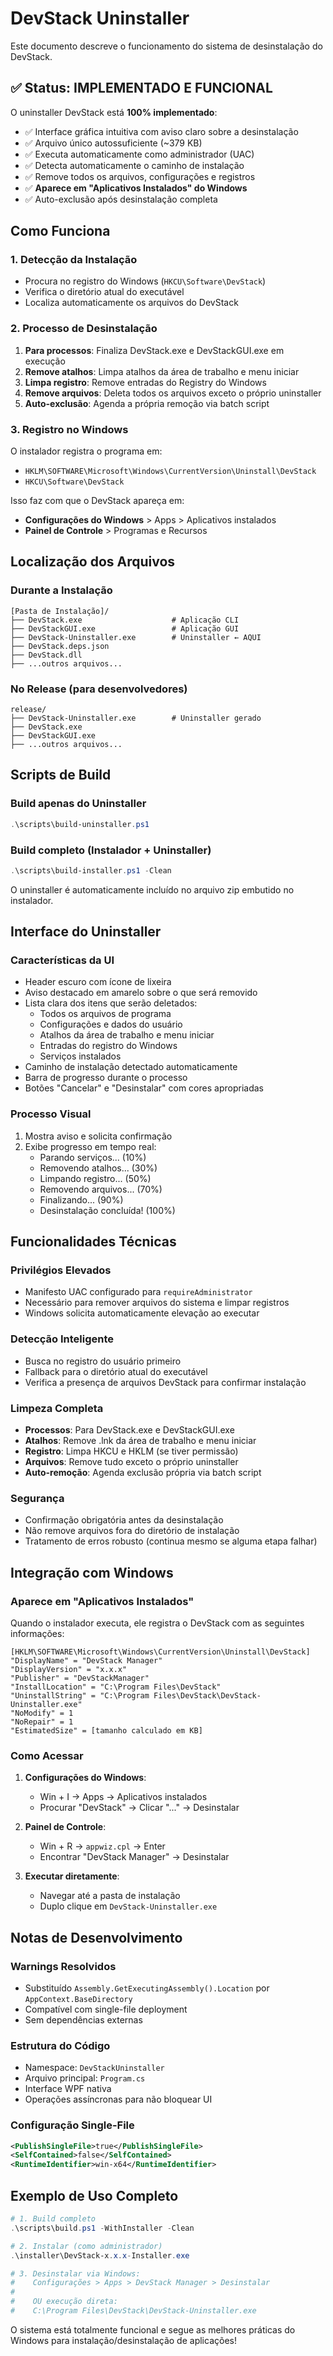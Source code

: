 # DevStack Uninstaller

Este documento descreve o funcionamento do sistema de desinstalação do DevStack.

## ✅ Status: IMPLEMENTADO E FUNCIONAL

O uninstaller DevStack está **100% implementado**:

- ✅ Interface gráfica intuitiva com aviso claro sobre a desinstalação
- ✅ Arquivo único autossuficiente (~379 KB)
- ✅ Executa automaticamente como administrador (UAC)
- ✅ Detecta automaticamente o caminho de instalação
- ✅ Remove todos os arquivos, configurações e registros
- ✅ **Aparece em "Aplicativos Instalados" do Windows**
- ✅ Auto-exclusão após desinstalação completa

## Como Funciona

### 1. **Detecção da Instalação**
- Procura no registro do Windows (`HKCU\Software\DevStack`)
- Verifica o diretório atual do executável
- Localiza automaticamente os arquivos do DevStack

### 2. **Processo de Desinstalação**
1. **Para processos**: Finaliza DevStack.exe e DevStackGUI.exe em execução
2. **Remove atalhos**: Limpa atalhos da área de trabalho e menu iniciar
3. **Limpa registro**: Remove entradas do Registry do Windows
4. **Remove arquivos**: Deleta todos os arquivos exceto o próprio uninstaller
5. **Auto-exclusão**: Agenda a própria remoção via batch script

### 3. **Registro no Windows**
O instalador registra o programa em:
- `HKLM\SOFTWARE\Microsoft\Windows\CurrentVersion\Uninstall\DevStack`
- `HKCU\Software\DevStack`

Isso faz com que o DevStack apareça em:
- **Configurações do Windows** > Apps > Aplicativos instalados
- **Painel de Controle** > Programas e Recursos

## Localização dos Arquivos

### **Durante a Instalação**
```
[Pasta de Instalação]/
├── DevStack.exe                    # Aplicação CLI
├── DevStackGUI.exe                 # Aplicação GUI  
├── DevStack-Uninstaller.exe        # Uninstaller ← AQUI
├── DevStack.deps.json
├── DevStack.dll
├── ...outros arquivos...
```

### **No Release (para desenvolvedores)**
```
release/
├── DevStack-Uninstaller.exe        # Uninstaller gerado
├── DevStack.exe
├── DevStackGUI.exe
├── ...outros arquivos...
```

## Scripts de Build

### **Build apenas do Uninstaller**
```powershell
.\scripts\build-uninstaller.ps1
```

### **Build completo (Instalador + Uninstaller)**
```powershell
.\scripts\build-installer.ps1 -Clean
```

O uninstaller é automaticamente incluído no arquivo zip embutido no instalador.

## Interface do Uninstaller

### **Características da UI**
- Header escuro com ícone de lixeira
- Aviso destacado em amarelo sobre o que será removido
- Lista clara dos itens que serão deletados:
  - Todos os arquivos de programa
  - Configurações e dados do usuário  
  - Atalhos da área de trabalho e menu iniciar
  - Entradas do registro do Windows
  - Serviços instalados
- Caminho de instalação detectado automaticamente
- Barra de progresso durante o processo
- Botões "Cancelar" e "Desinstalar" com cores apropriadas

### **Processo Visual**
1. Mostra aviso e solicita confirmação
2. Exibe progresso em tempo real:
   - Parando serviços... (10%)
   - Removendo atalhos... (30%)
   - Limpando registro... (50%)
   - Removendo arquivos... (70%)
   - Finalizando... (90%)
   - Desinstalação concluída! (100%)

## Funcionalidades Técnicas

### **Privilégios Elevados**
- Manifesto UAC configurado para `requireAdministrator`
- Necessário para remover arquivos do sistema e limpar registros
- Windows solicita automaticamente elevação ao executar

### **Detecção Inteligente**
- Busca no registro do usuário primeiro
- Fallback para o diretório atual do executável
- Verifica a presença de arquivos DevStack para confirmar instalação

### **Limpeza Completa**
- **Processos**: Para DevStack.exe e DevStackGUI.exe
- **Atalhos**: Remove .lnk da área de trabalho e menu iniciar
- **Registro**: Limpa HKCU e HKLM (se tiver permissão)
- **Arquivos**: Remove tudo exceto o próprio uninstaller
- **Auto-remoção**: Agenda exclusão própria via batch script

### **Segurança**
- Confirmação obrigatória antes da desinstalação
- Não remove arquivos fora do diretório de instalação
- Tratamento de erros robusto (continua mesmo se alguma etapa falhar)

## Integração com Windows

### **Aparece em "Aplicativos Instalados"**
Quando o instalador executa, ele registra o DevStack com as seguintes informações:

```registry
[HKLM\SOFTWARE\Microsoft\Windows\CurrentVersion\Uninstall\DevStack]
"DisplayName" = "DevStack Manager"
"DisplayVersion" = "x.x.x"
"Publisher" = "DevStackManager"
"InstallLocation" = "C:\Program Files\DevStack"
"UninstallString" = "C:\Program Files\DevStack\DevStack-Uninstaller.exe"
"NoModify" = 1
"NoRepair" = 1
"EstimatedSize" = [tamanho calculado em KB]
```

### **Como Acessar**
1. **Configurações do Windows**:
   - Win + I → Apps → Aplicativos instalados
   - Procurar "DevStack" → Clicar "..." → Desinstalar

2. **Painel de Controle**:
   - Win + R → `appwiz.cpl` → Enter
   - Encontrar "DevStack Manager" → Desinstalar

3. **Executar diretamente**:
   - Navegar até a pasta de instalação
   - Duplo clique em `DevStack-Uninstaller.exe`

## Notas de Desenvolvimento

### **Warnings Resolvidos**
- Substituído `Assembly.GetExecutingAssembly().Location` por `AppContext.BaseDirectory`
- Compatível com single-file deployment
- Sem dependências externas

### **Estrutura do Código**
- Namespace: `DevStackUninstaller`
- Arquivo principal: `Program.cs`
- Interface WPF nativa
- Operações assíncronas para não bloquear UI

### **Configuração Single-File**
```xml
<PublishSingleFile>true</PublishSingleFile>
<SelfContained>false</SelfContained>
<RuntimeIdentifier>win-x64</RuntimeIdentifier>
```

## Exemplo de Uso Completo

```powershell
# 1. Build completo
.\scripts\build.ps1 -WithInstaller -Clean

# 2. Instalar (como administrador)
.\installer\DevStack-x.x.x-Installer.exe

# 3. Desinstalar via Windows:
#    Configurações > Apps > DevStack Manager > Desinstalar
#    
#    OU execução direta:
#    C:\Program Files\DevStack\DevStack-Uninstaller.exe
```

O sistema está totalmente funcional e segue as melhores práticas do Windows para instalação/desinstalação de aplicações!
